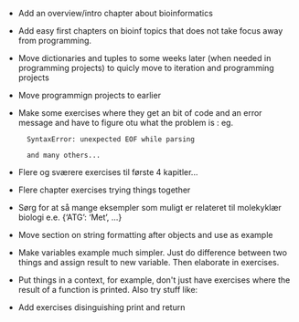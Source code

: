 

<!-- TODO: laksj dlaskd -->

- Add an overview/intro chapter about bioinformatics
- Add easy first chapters on bioinf topics that does not take focus away from programming.
- Move dictionaries and tuples to some weeks later (when needed in programming projects) to quicly move to iteration and programming projects
- Move programmign projects to earlier


- Make some exercises where they get an bit of code and an error message and have to figure otu what the problem is : eg. 

        SyntaxError: unexpected EOF while parsing

        and many others...


- Flere og sværere exercises til første 4 kapitler...
- Flere chapter exercises trying things together
- Sørg for at så mange eksempler som muligt er relateret til molekyklær biologi e.e. {‘ATG’: ‘Met’, …}
- Move section on string formatting after objects and use as example 
- Make variables example much simpler. Just do difference between two things and assign result to new variable. Then elaborate in exercises.

- Put things in a context, for example, don't just have exercises where the result of a function is printed. Also try stuff like:
- Add exercises disinguishing print and return
